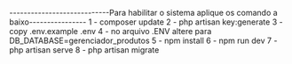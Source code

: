 ----------------------------Para habilitar o sistema aplique os comando a baixo----------------
1 - composer update
2 - php artisan key:generate
3 - copy .env.example .env
4 - no arquivo .ENV altere para DB_DATABASE=gerenciador_produtos
5 - npm install
6 - npm run dev
7 - php artisan serve
8 - php artisan migrate
